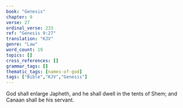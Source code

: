 ```yaml
---
book: "Genesis"
chapter: 9
verse: 27
ordinal_verse: 233
ref: "Genesis 9:27"
translation: "KJV"
genre: "Law"
word_count: 19
topics: []
cross_references: []
grammar_tags: []
thematic_tags: [names-of-god]
tags: ["Bible","KJV","Genesis"]
---
```

God shall enlarge Japheth, and he shall dwell in the tents of Shem; and Canaan shall be his servant.
